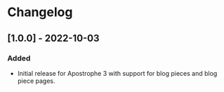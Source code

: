 # Changelog

## [1.0.0] - 2022-10-03

### Added

- Initial release for Apostrophe 3 with support for blog pieces and blog piece pages.
